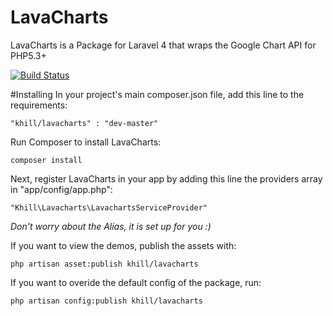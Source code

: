 LavaCharts
==========

LavaCharts is a Package for Laravel 4 that wraps the Google Chart API for PHP5.3+

[![Build Status](https://travis-ci.org/kevinkhill/LavaCharts.png?branch=master)](https://travis-ci.org/kevinkhill/LavaCharts)

#Installing
In your project's main composer.json file, add this line to the requirements:  

  ```
  "khill/lavacharts" : "dev-master"
  ```  

Run Composer to install LavaCharts:  

  ```
  composer install
  ```

Next, register LavaCharts in your app by adding this line the providers array in "app/config/app.php":  

  ```
  "Khill\Lavacharts\LavachartsServiceProvider"
  ```

*Don't worry about the Alias, it is set up for you :)*

If you want to view the demos, publish the assets with:

  ```
  php artisan asset:publish khill/lavacharts
  ```
  
If you want to overide the default config of the package, run:

  ```
  php artisan config:publish khill/lavacharts
  ```
  
